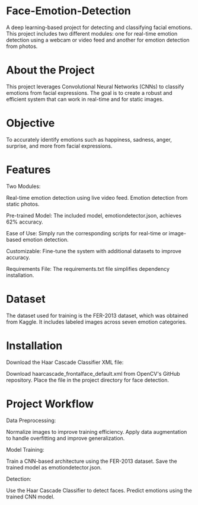 # Face-Emotion-Detection

A deep learning-based project for detecting and classifying facial emotions. This project includes two different modules: one for real-time emotion detection using a webcam or video feed and another for emotion detection from photos.


# About the Project

This project leverages Convolutional Neural Networks (CNNs) to classify emotions from facial expressions. The goal is to create a robust and efficient system that can work in real-time and for static images.


# Objective

To accurately identify emotions such as happiness, sadness, anger, surprise, and more from facial expressions.


# Features

Two Modules:

Real-time emotion detection using live video feed.
Emotion detection from static photos.

Pre-trained Model: The included model, emotiondetector.json, achieves 62% accuracy.

Ease of Use: Simply run the corresponding scripts for real-time or image-based emotion detection.

Customizable: Fine-tune the system with additional datasets to improve accuracy.

Requirements File: The requirements.txt file simplifies dependency installation.


# Dataset

The dataset used for training is the FER-2013 dataset, which was obtained from Kaggle. It includes labeled images across seven emotion categories.


# Installation

Download the Haar Cascade Classifier XML file:

Download haarcascade_frontalface_default.xml from OpenCV's GitHub repository.
Place the file in the project directory for face detection.

# Project Workflow

Data Preprocessing:

Normalize images to improve training efficiency.
Apply data augmentation to handle overfitting and improve generalization.

Model Training:

Train a CNN-based architecture using the FER-2013 dataset.
Save the trained model as emotiondetector.json.

Detection:

Use the Haar Cascade Classifier to detect faces.
Predict emotions using the trained CNN model.
